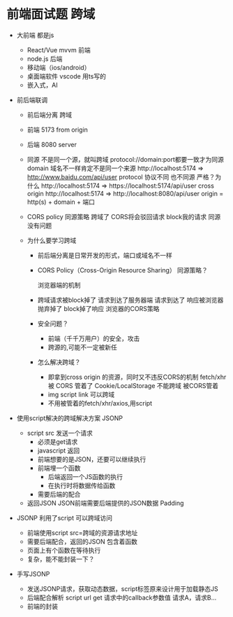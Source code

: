 # 前端面试题 跨域

- 大前端  都是js
    - React/Vue  mvvm  前端
    - node.js 后端
    - 移动端（ios/android）
    - 桌面端软件  vscode 用ts写的
    - 嵌入式，AI

- 前后端联调
    - 前后端分离 跨域
    - 前端 5173
       from origin
    - 后端 8080
       server
    - 同源 不是同一个源，就叫跨域
        protocol://domain:port都要一致才为同源
        domain 域名不一样肯定不是同一个来源
        http://localhost:5174 => http://www.baidu.com/api/user
        protocol 协议不同 也不同源 严格？为什么
        http://localhost:5174 => https://localhost:5174/api/user
        cross origin
        http://localhost:5174 => http://localhost:8080/api/user
        origin = http(s) + domain + 端口 

    - CORS policy 同源策略
        跨域了 CORS将会驳回请求 block我的请求
        同源没有问题
    - 为什么要学习跨域
        - 前后端分离是日常开发的形式，端口或域名不一样
        - CORS Policy（Cross-Origin Resource Sharing） 同源策略？

            浏览器端的机制
        - 跨域请求被block掉了
            请求到达了服务器端
            请求到达了
            响应被浏览器抛弃掉了 block掉了响应
            浏览器的CORS策略
        - 安全问题？
            - 前端（千千万用户）的安全，攻击
            - 跨源的,可能不一定被新任
        - 怎么解决跨域？
            - 即拿到cross origin 的资源，同时又不违反CORS的机制
            fetch/xhr 被 CORS 管着了
            Cookie/LocalStorage 不能跨域 被CORS管着
            - img script link 可以跨域
            - 不用被管着的fetch/xhr/axios,用script
- 使用script解决的跨域解决方案 JSONP
    - script  src 发送一个请求
        - 必须是get请求
        - javascript 返回
        - 前端想要的是JSON，还要可以继续执行
        - 前端埋一个函数
            - 后端返回一个JS函数的执行
            - 在执行时将数据传给函数
        - 需要后端的配合
    - 返回JSON
    JSON前端需要后端提供的JSON数据
    Padding

- JSONP 利用了script 可以跨域访问
    - 前端使用script src=跨域的资源请求地址
    - 需要后端配合，返回的JSON 包含着函数
    - 页面上有个函数在等待执行
    - 复杂，能不能封装一下？

- 手写JSONP  
    - 发送JSONP请求，获取动态数据，script标签原来设计用于加载静态JS
    - 后端配合解析 script url get 请求中的callback参数值
    请求A，请求B...
    - 前端的封装
